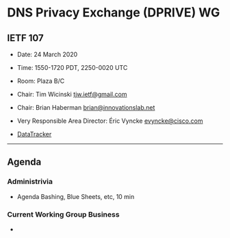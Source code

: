 # DNS Privacy Exchange (DPRIVE) WG
## IETF 107

* Date: 24 March 2020
* Time: 1550-1720 PDT, 2250-0020 UTC
* Room: Plaza B/C

* Chair: Tim Wicinski <tjw.ietf@gmail.com>
* Chair: Brian Haberman <brian@innovationslab.net>

* Very Responsible Area Director: Éric Vyncke <evyncke@cisco.com>

* [DataTracker](https://datatracker.ietf.org/group/dprive/documents/)

---
## Agenda

### Administrivia

* Agenda Bashing, Blue Sheets, etc,  10 min

### Current Working Group Business

* 

